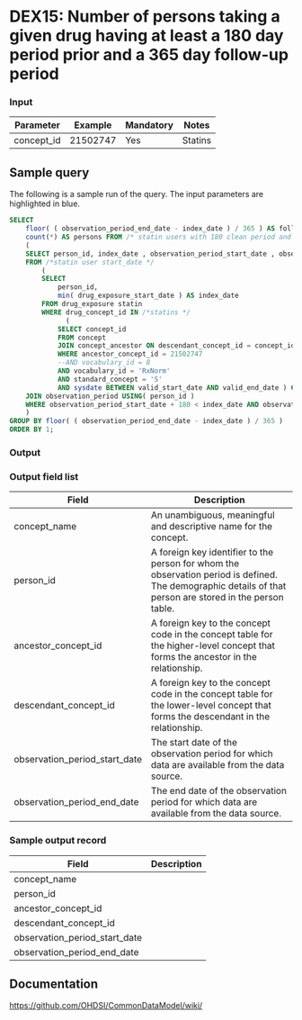 # DEX15: Number of persons taking a given drug having at least a 180 day period prior and a 365 day follow-up period

### Input

|  Parameter |  Example |  Mandatory |  Notes |
| --- | --- | --- | --- |
| concept_id | 21502747 | Yes | Statins |

## Sample query
The following is a sample run of the query. The input parameters are highlighted in  blue.

```sql
SELECT
    floor( ( observation_period_end_date - index_date ) / 365 ) AS follow_up_years, 
    count(*) AS persons FROM /* statin users with 180 clean period and at least 1 year follow up period */ 
    ( 
    SELECT person_id, index_date , observation_period_start_date , observation_period_end_date 
    FROM /*statin user start_date */ 
        ( 
        SELECT 
            person_id, 
            min( drug_exposure_start_date ) AS index_date 
        FROM drug_exposure statin 
        WHERE drug_concept_id IN /*statins */ 
              ( 
            SELECT concept_id 
            FROM concept 
            JOIN concept_ancestor ON descendant_concept_id = concept_id 
            WHERE ancestor_concept_id = 21502747 
            --AND vocabulary_id = 8 
            AND vocabulary_id = 'RxNorm'
            AND standard_concept = 'S' 
            AND sysdate BETWEEN valid_start_date AND valid_end_date ) GROUP BY person_id ) 
    JOIN observation_period USING( person_id ) 
    WHERE observation_period_start_date + 180 < index_date AND observation_period_end_date > index_date + 365
    ) 
GROUP BY floor( ( observation_period_end_date - index_date ) / 365 ) 
ORDER BY 1; 
```

### Output

### Output field list

|  Field |  Description |
| --- | --- | 
| concept_name | An unambiguous, meaningful and descriptive name for the concept. |
| person_id | A foreign key identifier to the person for whom the observation period is defined. The demographic details of that person are stored in the person table. |
| ancestor_concept_id | A foreign key to the concept code in the concept table for the higher-level concept that forms the ancestor in the relationship. |
| descendant_concept_id | A foreign key to the concept code in the concept table for the lower-level concept that forms the descendant in the relationship. |
| observation_period_start_date | The start date of the observation period for which data are available from the data source. |
| observation_period_end_date | The end date of the observation period for which data are available from the data source. |

### Sample output record

|  Field |  Description |
| --- | --- | 
| concept_name |   |
| person_id |   |
| ancestor_concept_id |   |
| descendant_concept_id |   |
| observation_period_start_date |   |
| observation_period_end_date |   |

## Documentation
https://github.com/OHDSI/CommonDataModel/wiki/
